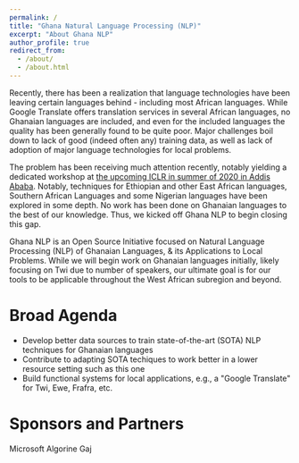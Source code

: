 ```yaml
---
permalink: /
title: "Ghana Natural Language Processing (NLP)"
excerpt: "About Ghana NLP"
author_profile: true
redirect_from: 
  - /about/
  - /about.html
---
```

Recently, there has been a realization that language technologies have been leaving certain languages behind - including most African languages. While Google Translate offers translation services in several African languages, no Ghanaian languages are included, and even for the included languages the quality has been generally found to be quite poor. Major challenges boil down to lack of good (indeed often any) training data, as well as lack of adoption of major language technologies for local problems. 

The problem has been receiving much attention recently, notably yielding a dedicated workshop at [the upcoming ICLR in summer of 2020 in Addis Ababa](https://easychair.org/cfp/africanlp2020workshop). Notably, techniques for Ethiopian and other East African languages, Southern African Languages and some Nigerian languages have been explored in some depth. No work has been done on Ghanaian languages to the best of our knowledge. Thus, we kicked off Ghana NLP to begin closing this gap.   

Ghana NLP is an Open Source Initiative focused on Natural Language Processing (NLP) of Ghanaian Languages, & its Applications to Local Problems. While we will begin work on Ghanaian languages initially, likely focusing on Twi due to number of speakers, our ultimate goal is for our tools to be applicable throughout the West African subregion and beyond. 

Broad Agenda
======
* Develop better data sources to train state-of-the-art (SOTA) NLP techniques for Ghanaian languages
* Contribute to adapting SOTA techiques to work better in a lower resource setting such as this one
* Build functional systems for local applications, e.g., a "Google Translate" for Twi, Ewe, Frafra, etc.

Sponsors and Partners
======
Microsoft Algorine Gaj
